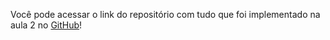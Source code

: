 Você pode acessar o link do repositório com tudo que foi implementado na aula 2 no [GitHub](https://github.com/alura-cursos/seguranca-nodejs/tree/aula-2)!